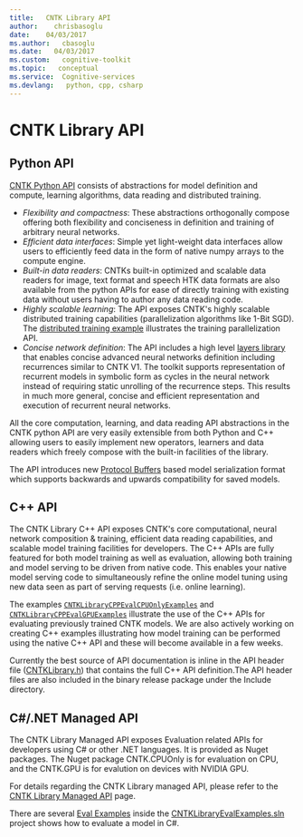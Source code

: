 ```yaml
---
title:   CNTK Library API
author:    chrisbasoglu
date:    04/03/2017
ms.author:   cbasoglu
ms.date:   04/03/2017
ms.custom:   cognitive-toolkit
ms.topic:   conceptual
ms.service:  Cognitive-services
ms.devlang:   python, cpp, csharp
---
```


# CNTK Library API

## Python API

[CNTK Python API](https://www.cntk.ai/pythondocs/) consists of abstractions for model definition and compute, learning algorithms, data reading and distributed training. 
- *Flexibility and compactness*: These abstractions orthogonally compose offering both flexibility and conciseness in definition and training of arbitrary neural networks. 
- *Efficient data interfaces*: Simple yet light-weight data interfaces allow users to efficiently feed data in the form of native numpy arrays to the compute engine. 
- *Built-in data readers*: CNTKs built-in optimized and scalable data readers for image, text format and speech HTK data formats are also available from the python APIs for ease of directly training with existing data without users having to author any data reading code.
- *Highly scalable learning*: The API exposes CNTK's highly scalable distributed training capabilities (parallelization algorithms like 1-Bit SGD). The [distributed training example](https://github.com/Microsoft/CNTK/tree/v2.0.rc1/Examples/Image/Classification/ResNet/Python#trainresnet_cifar10_distributedpy) illustrates the training parallelization API.
- *Concise network definition*: The API includes a high level [layers library](https://www.cntk.ai/pythondocs/layerref.html) that enables concise advanced neural networks definition including recurrences similar to CNTK V1. The toolkit supports representation of recurrent models in symbolic form as cycles in the neural network instead of requiring static unrolling of the recurrence steps. This results in much more general, concise and efficient representation and execution of recurrent neural networks. 

All the core computation, learning, and data reading API abstractions in the CNTK python API are very easily extensible from both Python and C++ allowing users to easily implement new operators, learners and data readers which freely compose with the built-in facilities of the library.

The API introduces new [Protocol Buffers](https://developers.google.com/protocol-buffers/) based model serialization format which supports backwards and upwards compatibility for saved models.

## C++ API

The CNTK Library C++ API exposes CNTK's core computational, neural network composition & training, efficient data reading capabilities, and scalable model training facilities for developers. The C++ APIs are fully featured for both model training as well as evaluation, allowing both training and model serving to be driven from native code. This enables your native model serving code to simultaneously refine the online model tuning using new data seen as part of serving requests (i.e. online learning).

The examples [`CNTKLibraryCPPEvalCPUOnlyExamples`](https://github.com/Microsoft/CNTK/tree/master/Examples/Evaluation/CNTKLibraryCPPEvalCPUOnlyExamples) and [`CNTKLibraryCPPEvalGPUExamples`](https://github.com/Microsoft/CNTK/tree/master/Examples/Evaluation/CNTKLibraryCPPEvalGPUExamples) illustrate the use of the C++ APIs for evaluating previously trained CNTK models. We are also actively working on creating C++ examples illustrating how model training can be performed using the native C++ API and these will become available in a few weeks. 

Currently the best source of API documentation is inline in the API header file ([CNTKLibrary.h](https://github.com/Microsoft/CNTK/blob/master/Source/CNTKv2LibraryDll/API/CNTKLibrary.h)) that contains the full C++ API definition.The API header files are also included in the binary release package under the Include directory.

## C#/.NET Managed API

The CNTK Library Managed API exposes Evaluation related APIs for developers using C# or other .NET languages. It is provided as Nuget packages. The Nuget package CNTK.CPUOnly is for evaluation on CPU, and the CNTK.GPU is for evalution on devices with NVIDIA GPU.

For details regarding the CNTK Library managed API, please refer to the [CNTK Library Managed API](./CNTK-Library-Managed-API.md) page.

There are several [Eval Examples](./CNTK-Eval-Examples.md) inside the [CNTKLibraryEvalExamples.sln](https://github.com/Microsoft/CNTK/blob/master/Examples/Evaluation/CNTKLibraryEvalExamples.sln) project shows how to evaluate a model in C#.
